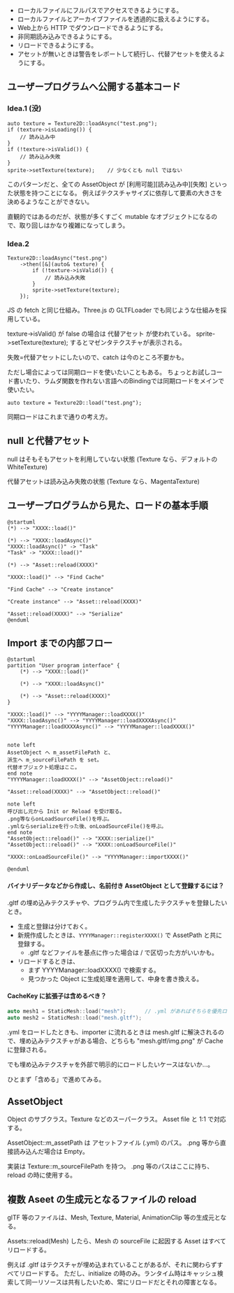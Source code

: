 

- ローカルファイルにフルパスでアクセスできるようにする。
- ローカルファイルとアーカイブファイルを透過的に扱えるようにする。
- Web上から HTTP でダウンロードできるようにする。
- 非同期読み込みできるようにする。
- リロードできるようにする。
- アセットが無いときは警告をレポートして続行し、代替アセットを使えるようにする。

ユーザープログラムへ公開する基本コード
----------

### Idea.1 (没)

```
auto texture = Texture2D::loadAsync("test.png");
if (texture->isLoading()) {
    // 読み込み中
}
if (!texture->isValid()) {
    // 読み込み失敗
}
sprite->setTexture(texture);    // 少なくとも null ではない
```

このパターンだと、全ての AssetObject が [利用可能][読み込み中][失敗] といった状態を持つことになる。
例えばテクスチャサイズに依存して要素の大きさを決めるようなことができない。

直観的ではあるのだが、状態が多くすごく mutable なオブジェクトになるので、取り回しはかなり複雑になってしまう。

### Idea.2

```
Texture2D::loadAsync("test.png")
    ->then([&](auto& texture) {
        if (!texture->isValid()) {
            // 読み込み失敗
        }
        sprite->setTexture(texture);
    });
```

JS の fetch と同じ仕組み。Three.js の GLTFLoader でも同じような仕組みを採用している。

texture->isValid() が false の場合は 代替アセット が使われている。
sprite->setTexture(texture); するとマゼンタテクスチャが表示される。

失敗=代替アセットにしたいので、catch は今のところ不要かも。

ただし場合によっては同期ロードを使いたいこともある。
ちょっとお試しコード書いたり、ラムダ関数を作れない言語へのBindingでは同期ロードをメインで使いたい。

```
auto texture = Texture2D::load("test.png");
```

同期ロードはこれまで通りの考え方。

null と代替アセット
----------

null はそもそもアセットを利用していない状態 (Texture なら、デフォルトの WhiteTexture)

代替アセットは読み込み失敗の状態 (Texture なら、MagentaTexture)


ユーザープログラムから見た、ロードの基本手順
----------

```plantuml
@startuml
(*) --> "XXXX::load()"

(*) --> "XXXX::loadAsync()"
"XXXX::loadAsync()" -> "Task"
"Task" -> "XXXX::load()"

(*) --> "Asset::reload(XXXX)"

"XXXX::load()" --> "Find Cache"

"Find Cache" --> "Create instance"

"Create instance" --> "Asset::reload(XXXX)"

"Asset::reload(XXXX)" --> "Serialize"
@enduml
```

Import までの内部フロー
----------

```plantuml
@startuml
partition "User program interface" {
    (*) --> "XXXX::load()"

    (*) --> "XXXX::loadAsync()"

    (*) --> "Asset::reload(XXXX)"
}

"XXXX::load()" --> "YYYYManager::loadXXXX()"
"XXXX::loadAsync()" --> "YYYYManager::loadXXXXAsync()"
"YYYYManager::loadXXXXAsync()" --> "YYYYManager::loadXXXX()"


note left
AssetObject へ m_assetFilePath と、
派生へ m_sourceFilePath を set。
代替オブジェクト処理はここ。
end note
"YYYYManager::loadXXXX()" --> "AssetObject::reload()"

"Asset::reload(XXXX)" --> "AssetObject::reload()"

note left
呼び出し元から Init or Reload を受け取る。
.png等ならonLoadSourceFile()を呼ぶ。
.ymlならserializeを行った後、onLoadSourceFile()を呼ぶ。
end note
"AssetObject::reload()" --> "XXXX::serialize()"
"AssetObject::reload()" --> "XXXX::onLoadSourceFile()"

"XXXX::onLoadSourceFile()" --> "YYYYManager::importXXXX()"

@enduml
```

#### バイナリデータなどから作成し、名前付き AssetObject として登録するには？

.gltf の埋め込みテクスチャや、プログラム内で生成したテクスチャを登録したいとき。

- 生成と登録は分けておく。
- 新規作成したときは、`YYYYManager::registerXXXX()` で AssetPath と共に登録する。
    - .gltf などファイルを基点に作った場合は / で区切った方がいいかも。
- リロードするときは、
    - まず YYYYManager::loadXXXX() で検索する。
    - 見つかった Object に生成処理を適用して、中身を書き換える。

#### CacheKey に拡張子は含めるべき？

```cpp
auto mesh1 = StaticMesh::load("mesh");      // .yml があればそちらを優先ロード
auto mesh2 = StaticMesh::load("mesh.gltf");
```

.yml をロードしたときも、importer に流れるときは mesh.gltf に解決されるので、埋め込みテクスチャがある場合、どちらも "mesh.gltf/img.png" が Cache に登録される。

でも埋め込みテクスチャを外部で明示的にロードしたいケースはないか…。

ひとまず「含める」で進めてみる。


AssetObject
----------

Object のサブクラス。Texture などのスーパークラス。
Asset file と 1:1 で対応する。

AssetObject::m_assetPath は アセットファイル (.yml) のパス。
.png 等から直接読み込んだ場合は Empty。

実装は Texture::m_sourceFilePath を持つ。
.png 等のパスはここに持ち、reload の時に使用する。

複数 Aseet の生成元となるファイルの reload
----------

glTF 等のファイルは、Mesh, Texture, Material, AnimationClip 等の生成元となる。

Assets::reload(Mesh) したら、Mesh の sourceFile に起因する Asset はすべてリロードする。

例えば .gltf はテクスチャが埋め込まれていることがあるが、それに関わらずすべてリロードする。
ただし、initialize の時のみ。ランタイム時はキャッシュ検索して同一リソースは共有したいため、常にリロードだとそれの障害となる。


